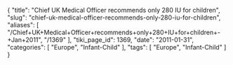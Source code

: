 {
    "title": "Chief UK Medical Officer recommends only 280 IU for children",
    "slug": "chief-uk-medical-officer-recommends-only-280-iu-for-children",
    "aliases": [
        "/Chief+UK+Medical+Officer+recommends+only+280+IU+for+children+-+Jan+2011",
        "/1369"
    ],
    "tiki_page_id": 1369,
    "date": "2011-01-31",
    "categories": [
        "Europe",
        "Infant-Child"
    ],
    "tags": [
        "Europe",
        "Infant-Child"
    ]
}
